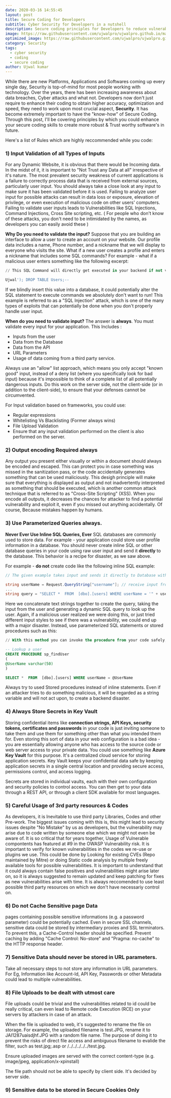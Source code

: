 ```yaml
---
date: 2020-03-16 14:55:45
layout: post
title: Secure Coding for Developers
subtitle: Cyber Security for Developers in a nutshell
description: Secure coding principles for Developers to reduce vulnerabilities before their inception. This post speaks of robust
image: https://raw.githubusercontent.com/ujwalpro/ujwalpro.github.io/master/assets/img/blog/securecoding.jpg
optimized_image: https://raw.githubusercontent.com/ujwalpro/ujwalpro.github.io/master/assets/img/blog/securecoding.jpg
category: Security
tags:
  - cyber security
  - coding
  - secure coding
author: Ujwal kumar
---
```


While there are new Platforms, Applications and Softwares coming up every single day, Security is top-of-mind for most people working with technology. Over the years, there has been increasing awareness about data breaches, Cyber attacks and what not. Developers now don't just require to enhance their coding to obtain higher accuracy, optimization and speed, they need to work upon most crucial aspect, **Security**. It has become extremely important to have the "know-how" of Secure Coding. Through this post, I'll be covering principles by which you could enhance your secure coding skills to create more robust & Trust worthy software's in future. 

Here's a list of Rules which are highly reccommended while you code:

### 1) Input Validation of all Types of Inputs

For any Dynamic Website, it is obvious that there would be Incoming data. In the midst of it, it is important to "Not Trust any Data at all" irrespective of it's nature. The most prevalent security weakness of current applications is a failure to correctly process data that is received from external sources, particularly user input. You should always take a close look at any input to make sure it has been validated before it is used. Failing to analyze user input for possible attacks can result in data loss or exposure, elevation of privilege, or even execution of malicious code on other users' computers. Failing to validate user inputs leads to Vulnerabilities like SQL Injections, Command Injections, Cross Site scripting, etc. ( For people who don't know of these attacks, you don't need to be intimidated by the names, as developers you can easily avoid these )

**Why Do you need to validate the input?**
Suppose that you are building an interface to allow a user to create an account on your website. Our profile data includes a name, Phone number, and a nickname that we will display to everyone who visits the site. What if a new user creates a profile and enters a nickname that includes some SQL commands? For example - what if a malicious user enters something like the following excerpt:

```SQL
// This SQL Command will directly get executed in your backend if not validated

Ujwal'); DROP TABLE Users;--

```

If we blindly insert this value into a database, it could potentially alter the SQL statement to execute commands we absolutely don't want to run! This example is referred to as a "SQL Injection" attack, which is one of the many types of exploits that can potentially be done when you don't properly handle user input.

**When do you need to validate input?**
The answer is **always**. You must validate every input for your application. This Includes :
* Inputs from the user
* Data from the Database
* Data from the API
* URL Parameters
* Usage of data coming from a third party service.

Always use an "allow" list approach, which means you only accept "known good" input, instead of a deny list (where you specifically look for bad input) because it's impossible to think of a complete list of all potentially dangerous inputs. Do this work on the server side, not the client-side (or in addition to the client-side), to ensure that your defenses cannot be circumvented.

For Input validation based on frameworks, you could use:
* Regular expressions
* Whitelisting Vs Blacklisting (Former always wins)
* File Upload Validation
* Ensure that any input validation performed on the client is also performed on the server.

### 2) Output encoding Required always

Any output you present either visually or within a document should always be encoded and escaped. This can protect you in case something was missed in the sanitization pass, or the code accidentally generates something that can be used maliciously. This desigh principle will make sure that everything is displayed as output and not inadvertently interpreted as something that should be executed, which is another common attack technique that is referred to as "Cross-Site Scripting" (XSS). When you encode all outputs, it decreases the chances for attacker to find a potential vulnerability and exploit it, even if you missed out anything accidentally. Of course, Because mistakes happen by humans.

### 3) Use Parameterized Queries always.

**Never Ever Use Inline SQL Queries, Ever**
SQL databases are commonly used to store data. For example - your application could store user profile information in a database. You should never create inline SQL or other database queries in your code using raw user input and send it **directly** to the database. This behavior is a recipe for disaster, as we saw above.

For example - **do not** create code like the following inline SQL example:
```c#
// The given example takes input and sends it directly to Database within the same line without validating it.

string userName = Request.QueryString["username"]; // receive input from the user BEWARE!
...
string query = "SELECT *  FROM  [dbo].[users] WHERE userName = '" + userName + "'";

```

Here we concatenate text strings together to create the query, taking the input from the user and generating a dynamic SQL query to look up the user. Again, if a malicious user realized we were doing this, or just tried different input styles to see if there was a vulnerability, we could end up with a major disaster. Instead, use parameterized SQL statements or stored procedures such as this:

```SQL
// With this method you can invoke the procedure from your code safely, passing it the "userName" string without worrying about it being treated as part of the SQL statement.

-- Lookup a user
CREATE PROCEDURE sp_findUser
(
@UserName varchar(50)
)

SELECT *  FROM  [dbo].[users] WHERE userName = @UserName

```

Always try to used Stored procedures instead of inline statements. Even if an attacker tries to do something malicious, it will be regarded as a string variable and will not act upon, to create a backend disaster.

### 4) Always Store Secrets in Key Vault

Storing confidential items like **connection strings, API Keys, security tokens, certificates and passwords** in your code is just inviting someone to take them and use them for something other than what you intended them for. Even storing this sort of data in your web configuration is a bad idea - you are essentially allowing anyone who has access to the source code or web server access to your private data.
You could use something like **Azure Key Vault** for this purpose. It's a centralized cloud service for storing application secrets. Key Vault keeps your confidential data safe by keeping application secrets in a single central location and providing secure access, permissions control, and access logging.

Secrets are stored in individual vaults, each with their own configuration and security policies to control access. You can then get to your data through a REST API, or through a client SDK available for most languages.

### 5) Careful Usage of 3rd party resources & Codes

As developers, it is Inevitable to use third party Libraries, Codes and other Pre-work. The biggest issues coming with this is, this might lead to security issues despite "No Mistake" by us as developers, but the vulnerability may arise due to code written by someone else which we might not even be aware of. It is so critical that for years together, Usage of Vulnerable compontents has featured at #9 in the OWASP Vulnerability risk. It is important to verify for known vulnerabilities in the codes we re-use or plugins we use. This could be done by Looking for existing CVEs (Repo maintained by Mitre) or doing Static code analysis by multiple freely available tools for possible vulnerabilities. It is important to understand that it could always contain false positives and vulnerabilities might arise later on, so it is always suggested to remain updated and keep patching for fixes as new vulnerabilities arise with time. It is always reccomended to use least possible third party resources on which we don't have necessariy control on.

### 6) Do not Cache Sensitive page Data

pages containing possible sensitive informations (e.g. a password parameter) could be potentially cached. Even in secure SSL channels, sensitive data could be stored by intermediary proxies and SSL terminators. To prevent this, a Cache-Control header should be specified.
Prevent caching by adding "Cache Control: No-store" and "Pragma: no-cache" to the HTTP response header.

### 7) Sensitive Data should never be stored in URL parameters.

Take all necessary steps to not store any information in URL parameters. For Eg, Information like Account-Id, API Key, Passwords or other Metadata could lead to multiple vulnerabilities.

### 8) File Uploads to be dealt with utmost care

File uploads could be trivial and the vulnerabilities related to id could be really critical, can even lead to Remote code Execution (RCE) on your servers by attackers in case of an attack. 

When the file is uploaded to web, it's suggested to rename the file on storage. For example, the uploaded filename is test.JPG, rename it to JAI1287uaisdjhf.JPG with a random file name. The purpose of doing it to prevent the risks of direct file access and ambiguous filename to evalide the filter, such as test.jpg;.asp or /../../../../../test.jpg.

Ensure uploaded images are served with the correct content-type (e.g. image/jpeg, application/x-xpinstall)

The file path should not be able to specify by client side. It's decided by server side.

### 9) Sensitive data to be stored in Secure Cookies Only















